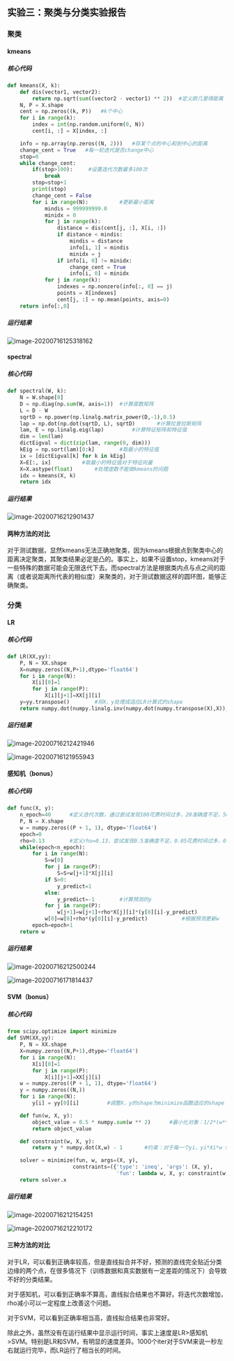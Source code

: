 ## 实验三：聚类与分类实验报告

### 聚类

#### kmeans

##### 核心代码

```python
def kmeans(X, k):
    def dis(vector1, vector2):
        return np.sqrt(sum((vector2 - vector1) ** 2))  #定义欧几里得距离
    N, P = X.shape
    cent = np.zeros((k, P))   #k个中心
    for i in range(k):
        index = int(np.random.uniform(0, N))
        cent[i, :] = X[index, :]

    info = np.array(np.zeros((N, 2)))	#存某个点的中心和到中心的距离
    change_cent = True   #每一轮迭代是否change中心
    stop=0
    while change_cent:
        if(stop>100):     #设置迭代次数最多100次
            break
        stop=stop+1
        print(stop)
        change_cent = False
        for i in range(N):			#更新最小距离
            mindis = 999999999.0
            minidx = 0
            for j in range(k):
                distance = dis(cent[j, :], X[i, :])
                if distance < mindis:
                    mindis = distance
                    info[i, 1] = mindis
                    minidx = j
                if info[i, 0] != minidx:
                    change_cent = True
                    info[i, 0] = minidx
            for j in range(k):
                indexes = np.nonzero(info[:, 0] == j)
                points = X[indexes]
                cent[j, :] = np.mean(points, axis=0)
    return info[:,0]
```

##### 运行结果

![image-20200716125318162](C:\Users\86133\AppData\Roaming\Typora\typora-user-images\image-20200716125318162.png)

#### spectral

##### 核心代码

```python
def spectral(W, k):
    N = W.shape[0]
    D = np.diag(np.sum(W, axis=1))	#计算度数矩阵
    L = D - W
    sqrtD = np.power(np.linalg.matrix_power(D,-1),0.5)
    lap = np.dot(np.dot(sqrtD, L), sqrtD)		#计算拉普拉斯矩阵
    lam, E = np.linalg.eig(lap)			#计算特征矩阵和特征值
    dim = len(lam)
    dictEigval = dict(zip(lam, range(0, dim)))
    kEig = np.sort(lam)[0:k]		#取最小的特征值
    ix = [dictEigval[k] for k in kEig]
    X=E[:, ix]			#取最小的特征值对于特征向量
    X=X.astype(float)		#处理虚数不能做kmeans的问题
    idx = kmeans(X, k)
    return idx
```

##### 运行结果

![image-20200716212901437](C:\Users\86133\AppData\Roaming\Typora\typora-user-images\image-20200716212901437.png)

#### 两种方法的对比

对于测试数据，显然kmeans无法正确地聚类，因为kmeans根据点到聚类中心的距离决定聚类，其聚类结果必定是凸的。事实上，如果不设置stop，kmeans对于一些特殊的数据可能会无限迭代下去。而spectral方法是根据类内点与点之间的距离（或者说距离所代表的相似度）来聚类的，对于测试数据这样的圆环图，能够正确聚类。

### 分类

#### LR

##### 核心代码

```python
def LR(XX,yy):
    P, N = XX.shape
    X=numpy.zeros((N,P+1),dtype='float64')
    for i in range(N):
        X[i][0]=1
        for j in range(P):
            X[i][j+1]=XX[j][i]
    y=yy.transpose()		#将X，y处理成适应LR计算式的shape
    return numpy.dot(numpy.linalg.inv(numpy.dot(numpy.transpose(X),X)),numpy.dot(numpy.transpose(X),y))
```

##### 运行结果

![image-20200716212421946](C:\Users\86133\AppData\Roaming\Typora\typora-user-images\image-20200716212421946.png)

![image-20200716121955943](C:\Users\86133\AppData\Roaming\Typora\typora-user-images\image-20200716121955943.png)

#### 感知机（bonus）

##### 核心代码

```python
def func(X, y):
    n_epoch=40		#定义迭代次数，通过尝试发现100花费时间过多，20准确度不足，50左右是合适的位置
    P, N = X.shape
    w = numpy.zeros((P + 1, 1), dtype='float64')
    epoch=0
    rho=0.13		#定义rho=0.13，尝试发现0.5准确度不足，0.05花费时间过多，0.1左右是合适的位置
    while(epoch<n_epoch):
        for i in range(N):
            S=w[0]
            for j in range(P):
                S=S+w[j+1]*X[j][i]
            if S>0:
                y_predict=1
            else:
                y_predict=-1		#计算预测的y
            for j in range(P):
                w[j+1]=w[j+1]+rho*X[j][i]*(y[0][i]-y_predict)
            w[0]=w[0]+rho*(y[0][i]-y_predict)			#根据预测更新w
        epoch=epoch+1
    return w
```

##### 运行结果

![image-20200716212500244](C:\Users\86133\AppData\Roaming\Typora\typora-user-images\image-20200716212500244.png)

![image-20200716171814437](C:\Users\86133\AppData\Roaming\Typora\typora-user-images\image-20200716171814437.png)

#### SVM（bonus）

##### 核心代码

```python
from scipy.optimize import minimize
def SVM(XX,yy):
    P, N = XX.shape
    X=numpy.zeros((N,P+1),dtype='float64')
    for i in range(N):
        X[i][0]=1
        for j in range(P):
            X[i][j+1]=XX[j][i]
    w = numpy.zeros((P + 1, 1), dtype='float64')
    y = numpy.zeros((N,))
    for i in range(N):
        y[i] = yy[0][i]			#调整X，y的shape为minimize函数适应的shape

    def fun(w, X, y):
        object_value = 0.5 * numpy.sum(w ** 2)		#最小化对象：1/2*(w**2)
        return object_value

    def constraint(w, X, y):
        return y * numpy.dot(X,w) - 1		#约束：对于每一个yi，yi*Xi*w >= 1

    solver = minimize(fun, w, args=(X, y),
                     constraints=({'type': 'ineq', 'args': (X, y),
                                   'fun': lambda w, X, y: constraint(w, X, y)}))
    return solver.x
```

##### 运行结果

![image-20200716212154251](C:\Users\86133\AppData\Roaming\Typora\typora-user-images\image-20200716212154251.png)

![image-20200716212210172](C:\Users\86133\AppData\Roaming\Typora\typora-user-images\image-20200716212210172.png)

#### 三种方法的对比

对于LR，可以看到正确率较高，但是直线拟合并不好，预测的直线完全贴近分类边缘的两个点，在很多情况下（训练数据和真实数据有一定差距的情况下）会导致不好的分类结果。

对于感知机，可以看到正确率不算高，直线拟合结果也不算好。将迭代次数增加，rho减小可以一定程度上改善这个问题。

对于SVM，可以看到正确率相当高，直线拟合结果也非常好。

除此之外，虽然没有在运行结果中显示运行时间，事实上速度是LR>感知机>SVM。特别是LR和SVM，有明显的速度差异。1000个iter对于SVM来说一秒左右就运行完毕，而LR运行了相当长的时间。